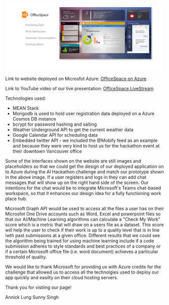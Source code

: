 
![Logo](https://github.com/travelln/officespace/blob/master/public/images/cover-02.jpg)


Link to website deployed on Microsfot Azure:
[OfficeSpace on Azure](http://officespace-team.azurewebsites.net)


Link to YouTube video of our live presentation:
[OfficeSpace LiveStream](https://youtu.be/gguhPnN588c?t=2h12m47s)

Technologies used:
* MEAN Stack
* Mongodb is used to hold user registration data deployed on a Azure Cosmos DB instance
* bcrypt for password hashing and salting
* Weather Underground API to get the current weather data
* Google Calendar API for scheduling data
* Embedded twitter API -  we included the @Mobify feed as an example and because they were very kind to host us for the hackathon event at their downtown Vancouver office

Some of the interfaces shown on the website are still images and placeholders so that we could get the design of our deployed application on to Azure during the AI Hackathon challenge and match our prototype shown in the above image. If a user registers and logs in they can add chat messages that will show up on the right hand side of the screen. Our intentions for the chat would be to integrate Microsoft's Teams chat-based workspace, so that it enhances our design idea for a fully functioning work place hub. 

Microsoft Graph API would be used to access all the files a user has on their Microsfot One Drive accounts such as Word, Excel and powerpoint files so that our AI/Machine Learning algorithms can calculate a "Check My Work" score which is a metric that will draw on a users file as a dataset. This score will help the user to check if their work is up to a quality level that is in line iwth past submissions at a given office. Different results that we could see the algorithm being trained for using machine learning include if a code submission adheres to style standards and best practices of a company or if a certain Microsoft office file (i.e. word document) achieves a particular threshold of quality.
 
We would like to thank Microsoft for providing us with Azure credits for the challenge that allowed us to access all the technolgies used to deploy our app quickly and easilty on their cloud hosting servers.


Thank you for vistiing our page!

Annick Lung
Sunny Singh
